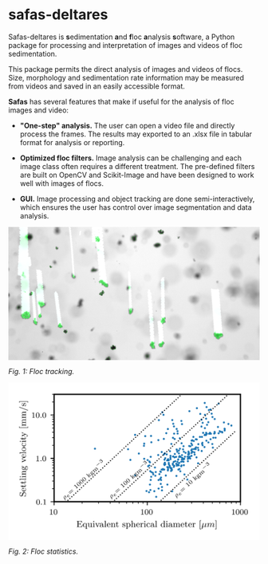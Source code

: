 # safas-deltares

Safas-deltares is **s**edimentation **a**nd **f**loc **a**nalysis **s**oftware, a Python package for processing and interpretation of images and videos of floc sedimentation.

This package permits the direct analysis of images and videos of flocs. Size, morphology and sedimentation rate information may be measured from videos and saved in an easily accessible format.

**Safas** has several features that make if useful for the analysis of floc images and video:

* **"One-step" analysis.** The user can open a video file and directly process the frames. The results may exported to an .xlsx file in tabular format for analysis or reporting.

* **Optimized floc filters.** Image analysis can be challenging and each image class often requires a different treatment. The pre-defined filters are built on OpenCV and Scikit-Image and have been designed to work well with images of flocs.

* **GUI.** Image processing and object tracking are done semi-interactively, which ensures the user has control over image segmentation and data analysis.


<img align="center" src="img/tracking.png" alt="floc tracks" width="600">

*Fig. 1: Floc tracking.*

<img align="center" src="img/vel_size.png" alt="floc stats" width="600">

*Fig. 2: Floc statistics.*
